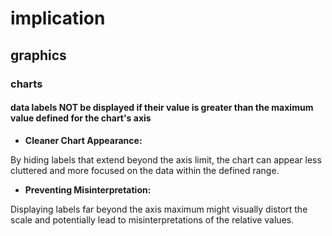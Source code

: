 # implication
## graphics
### charts
#### data labels NOT be displayed if their value is greater than the maximum value defined for the chart's axis

-   **Cleaner Chart Appearance:**

By hiding labels that extend beyond the axis limit, the chart can appear less cluttered and more focused on the data within the defined range.

-   **Preventing Misinterpretation:**

Displaying labels far beyond the axis maximum might visually distort the scale and potentially lead to misinterpretations of the relative values.
